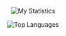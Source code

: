 <p align="center">
  <img src="https://github-readme-stats.vercel.app/api?username=MatthewBeaulieu0&show_icons=true&count_private=true&theme=dark&title_color=00ff00&text_color=fff&icon_color=66ff66&custom_title=My%20Statistics" alt="My Statistics" />
</p>

<p align="center">
  <img src="https://github-readme-stats.vercel.app/api/top-langs/?username=MatthewBeaulieu0&layout=compact&theme=dark&title_color=00ff00&icon_color=66ff66&text_color=fff&custom_title=Top%20Languages" alt="Top Languages" />
</p>
